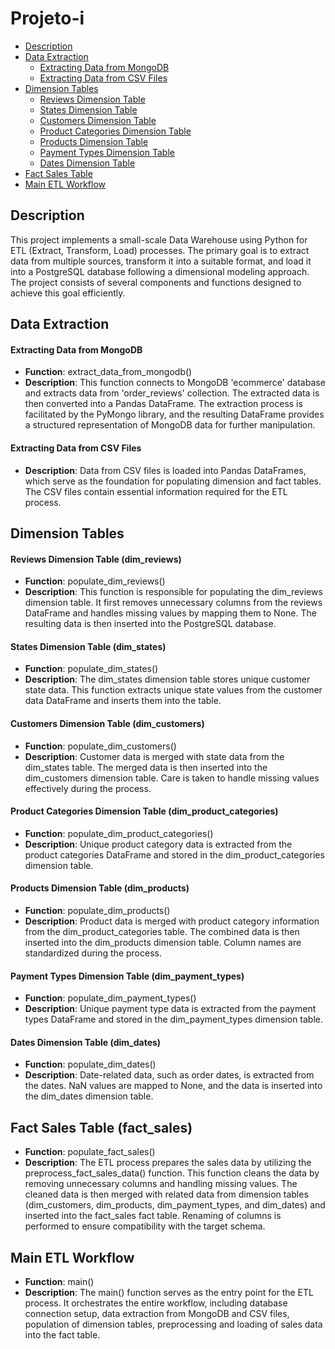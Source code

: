 # Projeto-i

- [Description](#description) 
- [Data Extraction](#data-extraction)
    - [Extracting Data from MongoDB](#extracting-data-from-mongodb) 
    - [Extracting Data from CSV Files](#extracting-data-from-csv-files) 
- [Dimension Tables](#dimension-tables) 
    - [Reviews Dimension Table](#reviews-dimension-table-dimreviews)
    - [States Dimension Table](#states-dimension-table-dimstates)
    - [Customers Dimension Table](#customers-dimension-table-dimcustomers)
    - [Product Categories Dimension Table](#product-categories-dimension-table-dimproductcategories)
    - [Products Dimension Table](#products-dimension-table-dimproducts)
    - [Payment Types Dimension Table](#payment-types-dimension-table-dimpaymenttypes)
    - [Dates Dimension Table](#dates-dimension-table-dimdates)
- [Fact Sales Table](#fact-sales-table-factsales)
- [Main ETL Workflow](#main-etl-workflow)

## Description

This project implements a small-scale Data Warehouse using Python for ETL (Extract, Transform, Load) processes. The primary goal is to extract data from multiple sources, transform it into a suitable format, and load it into a PostgreSQL database following a dimensional modeling approach. The project consists of several components and functions designed to achieve this goal efficiently.

## Data Extraction

#### Extracting Data from MongoDB
* **Function**: extract_data_from_mongodb()
* **Description**: This function connects to MongoDB 'ecommerce' database and extracts data from 'order_reviews' collection. The extracted data is then converted into a Pandas DataFrame. The extraction process is facilitated by the PyMongo library, and the resulting DataFrame provides a structured representation of MongoDB data for further manipulation.

#### Extracting Data from CSV Files
* **Description**: Data from CSV files is loaded into Pandas DataFrames, which serve as the foundation for populating dimension and fact tables. The CSV files contain essential information required for the ETL process.


## Dimension Tables

#### Reviews Dimension Table (dim_reviews)
* **Function**: populate_dim_reviews()
* **Description**: This function is responsible for populating the dim_reviews dimension table. It first removes unnecessary columns from the reviews DataFrame and handles missing values by mapping them to None. The resulting data is then inserted into the PostgreSQL database.

#### States Dimension Table (dim_states)
* **Function**: populate_dim_states()
* **Description**: The dim_states dimension table stores unique customer state data. This function extracts unique state values from the customer data DataFrame and inserts them into the table.

#### Customers Dimension Table (dim_customers)
* **Function**: populate_dim_customers()
* **Description**: Customer data is merged with state data from the dim_states table. The merged data is then inserted into the dim_customers dimension table. Care is taken to handle missing values effectively during the process.

#### Product Categories Dimension Table (dim_product_categories)
* **Function**: populate_dim_product_categories()
* **Description**: Unique product category data is extracted from the product categories DataFrame and stored in the dim_product_categories dimension table.

#### Products Dimension Table (dim_products)
* **Function**: populate_dim_products()
* **Description**: Product data is merged with product category information from the dim_product_categories table. The combined data is then inserted into the dim_products dimension table. Column names are standardized during the process.

#### Payment Types Dimension Table (dim_payment_types)
* **Function**: populate_dim_payment_types()
* **Description**: Unique payment type data is extracted from the payment types DataFrame and stored in the dim_payment_types dimension table.

#### Dates Dimension Table (dim_dates)
* **Function**: populate_dim_dates()
* **Description**: Date-related data, such as order dates, is extracted from the dates. NaN values are mapped to None, and the data is inserted into the dim_dates dimension table.

## Fact Sales Table (fact_sales)
* **Function**: populate_fact_sales()
* **Description**: The ETL process prepares the sales data by utilizing the preprocess_fact_sales_data() function. This function cleans the data by removing unnecessary columns and handling missing values. The cleaned data is then merged with related data from dimension tables (dim_customers, dim_products, dim_payment_types, and dim_dates) and inserted into the fact_sales fact table. Renaming of columns is performed to ensure compatibility with the target schema.

## Main ETL Workflow
* **Function**: main()
* **Description**: The main() function serves as the entry point for the ETL process. It orchestrates the entire workflow, including database connection setup, data extraction from MongoDB and CSV files, population of dimension tables, preprocessing and loading of sales data into the fact table.